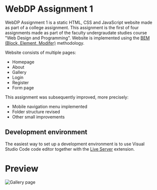 # WebDP Assignment 1

WebDP Assignment 1 is a static HTML, CSS and JavaScript website made as part of a college assignment.
This assignment is the first of four assignments made as part of the faculty undergraudate studies course "Web Design and Programming".
Website is implemented using the [BEM (Block, Element, Modifer)](https://en.bem.info/methodology/) methodology.

Website consists of multiple pages:

- Homepage
- About
- Gallery
- Login
- Register
- Form page

This assignment was subsequently improved, more precisely:

- Mobile navigation menu implemented
- Folder structure revised
- Other small improvements

## Development environment

The easiest way to set up a development environment is to use Visual Studio Code code editor
together with the [Live Server](https://marketplace.visualstudio.com/items?itemName=ritwickdey.LiveServer) extension.

# Preview

![Gallery page](https://github.com/tskobic/webdp-assignment-1/blob/main/public/assets/images/gallery_page_screenshot.png)
